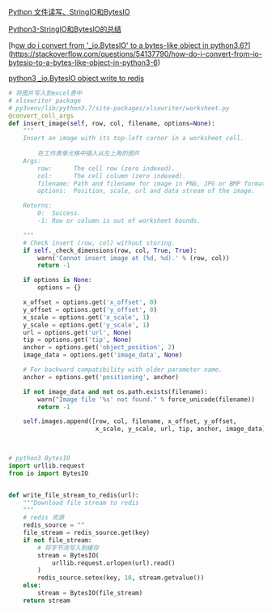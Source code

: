 

[Python 文件读写、StringIO和BytesIO](https://www.jianshu.com/p/b74a83e0f9fc)

[Python3-StringIO和BytesIO的总结](https://blog.csdn.net/yang_bingo/article/details/84066217)

[h[ow do i convert from '_io.BytesIO' to a bytes-like object in python3.6?](https://stackoverflow.com/questions/54137790/how-do-i-convert-from-io-bytesio-to-a-bytes-like-object-in-python3-6)](https://stackoverflow.com/questions/54137790/how-do-i-convert-from-io-bytesio-to-a-bytes-like-object-in-python3-6)



[python3 _io.BytesIO object write to redis]()

```python
# 将图片写入到excel表中
# xlsxwriter package
# py3venv/lib/python3.7/site-packages/xlsxwriter/worksheet.py
@convert_cell_args
def insert_image(self, row, col, filename, options=None):
    """
    Insert an image with its top-left corner in a worksheet cell.
		
		在工作表单元格中插入从左上角的图片
    Args:
        row:      The cell row (zero indexed).
        col:      The cell column (zero indexed).
        filename: Path and filename for image in PNG, JPG or BMP format.
        options:  Position, scale, url and data stream of the image.

    Returns:
        0:  Success.
        -1: Row or column is out of worksheet bounds.

    """
    # Check insert (row, col) without storing.
    if self._check_dimensions(row, col, True, True):
        warn('Cannot insert image at (%d, %d).' % (row, col))
        return -1

    if options is None:
        options = {}

    x_offset = options.get('x_offset', 0)
    y_offset = options.get('y_offset', 0)
    x_scale = options.get('x_scale', 1)
    y_scale = options.get('y_scale', 1)
    url = options.get('url', None)
    tip = options.get('tip', None)
    anchor = options.get('object_position', 2)
    image_data = options.get('image_data', None)

    # For backward compatibility with older parameter name.
    anchor = options.get('positioning', anchor)

    if not image_data and not os.path.exists(filename):
        warn("Image file '%s' not found." % force_unicode(filename))
        return -1

    self.images.append([row, col, filename, x_offset, y_offset,
                        x_scale, y_scale, url, tip, anchor, image_data])


 
# python3 BytesIO
import urllib.request
from io import BytesIO


def write_file_stream_to_redis(url):
    """Download file stream to redis
    """
    # redis 资源
    redis_source = ""
    file_stream = redis_source.get(key)
    if not file_stream:
        # 将字节流写入到缓存
        stream = BytesIO(
            urllib.request.urlopen(url).read()
        )
        redis_source.setex(key, 10, stream.getvalue())
    else:
        stream = BytesIO(file_stream)
    return stream
```






